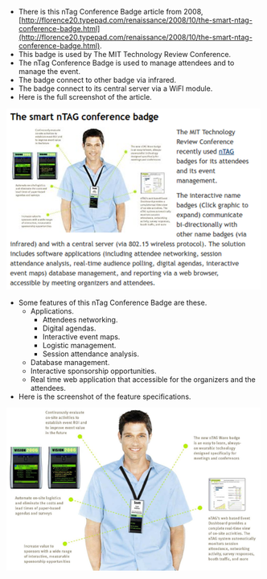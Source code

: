 * There is this nTag Conference Badge article from 2008, [http://florence20.typepad.com/renaissance/2008/10/the-smart-ntag-conference-badge.html](http://florence20.typepad.com/renaissance/2008/10/the-smart-ntag-conference-badge.html).
* This badge is used by The MIT Technology Review Conference.
* The nTag Conference Badge is used to manage attendees and to manage the event.
* The badge connect to other badge via infrared.
* The badge connect to its central server via a WiFI module.
* Here is the full screenshot of the article.

![./20161112-1109-gmt+2-brp-state-of-the-art-12-ntag-badge-1.png](./20161112-1109-gmt+2-brp-state-of-the-art-12-ntag-badge-1.png)

* Some features of this nTag Conference Badge are these.
    * Applications.
        * Attendees networking.
        * Digital agendas.
        * Interactive event maps.
        * Logistic management.
        * Session attendance analysis.
    * Database management.
    * Interactive sponsorship opportunities.
    * Real time web application that accessible for the organizers and the attendees.
* Here is the screenshot of the feature specifications.

![./20161112-1109-gmt+2-brp-state-of-the-art-12-ntag-badge-2.png](./20161112-1109-gmt+2-brp-state-of-the-art-12-ntag-badge-2.png)